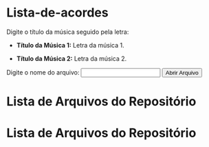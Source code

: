 # Lista-de-acordes

Digite o título da música seguido pela letra:

- **Título da Música 1:**
  Letra da música 1.

- **Título da Música 2:**
  Letra da música 2.

<!-- Adicione mais músicas conforme necessário -->

<!DOCTYPE html>
<html lang="en">
<head>
<meta charset="UTF-8">
<meta name="viewport" content="width=device-width, initial-scale=1.0">
<title>Open File on GitHub Pages</title>
</head>
<body>

<label for="fileInput">Digite o nome do arquivo:</label>
<input type="text" id="fileInput">
<button onclick="openFile()">Abrir Arquivo</button>

<script>
function openFile() {
  var fileName = document.getElementById("fileInput").value;
  // Redirecionar para o arquivo especificado
  window.location.href = fileName;
}
</script>

</body>
</html>

<!DOCTYPE html>
<html lang="en">
<head>
<meta charset="UTF-8">
<meta name="viewport" content="width=device-width, initial-scale=1.0">
<title>Lista de Arquivos do Repositório</title>
</head>
<body>

<h1>Lista de Arquivos do Repositório</h1>

<ul id="fileList">
  <!-- Lista de arquivos será inserida aqui -->
</ul>

<script>
// Configurações
const username = 'felipe-kim';
const repository = 'Lista-de-acordes';

// URL da API do GitHub para obter a lista de arquivos
const apiUrl = `https://api.github.com/repos/${username}/${repository}/contents`;

// Função para buscar a lista de arquivos
async function fetchFiles() {
  try {
    const response = await fetch(apiUrl);
    const data = await response.json();
    
    // Limpar a lista de arquivos
    const fileList = document.getElementById('fileList');
    fileList.innerHTML = '';
    
    // Adicionar cada arquivo à lista
    data.forEach(file => {
      const listItem = document.createElement('li');
      const link = document.createElement('a');
      link.textContent = file.name;
      link.href = file.html_url;
      listItem.appendChild(link);
      fileList.appendChild(listItem);
    });
  } catch (error) {
    console.error('Erro ao buscar a lista de arquivos:', error);
  }
}

// Chamar a função para buscar a lista de arquivos quando a página carregar
fetchFiles();
</script>

</body>
</html>


<!DOCTYPE html>
<html lang="en">
<head>
<meta charset="UTF-8">
<meta name="viewport" content="width=device-width, initial-scale=1.0">
<title>Lista de Arquivos do Repositório</title>
</head>
<body>

<h1>Lista de Arquivos do Repositório</h1>

<ul id="fileList">
  <!-- Lista de arquivos será inserida aqui -->
</ul>

<script>
// Configurações
const username = 'felipe-kim';
const repository = 'Lista-de-acordes';

// URL base do GitHub para visualização do arquivo
const githubUrl = `https://github.com/${username}/${repository}/blob/main/`;

// Função para buscar a lista de arquivos
async function fetchFiles() {
  try {
    const response = await fetch(`https://api.github.com/repos/${username}/${repository}/contents`);
    const data = await response.json();
    
    // Limpar a lista de arquivos
    const fileList = document.getElementById('fileList');
    fileList.innerHTML = '';
    
    // Adicionar cada arquivo à lista
    data.forEach(file => {
      const listItem = document.createElement('li');
      const link = document.createElement('a');
      link.textContent = file.name;
      link.href = githubUrl + file.path; // URL completa do arquivo
      listItem.appendChild(link);
      fileList.appendChild(listItem);
    });
  } catch (error) {
    console.error('Erro ao buscar a lista de arquivos:', error);
  }
}

// Chamar a função para buscar a lista de arquivos quando a página carregar
fetchFiles();
</script>

</body>
</html>
